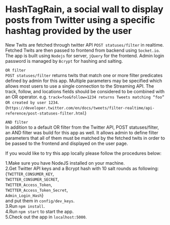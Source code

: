 # HashTagRain, a social wall to display posts from Twitter using a specific hashtag provided by the user  

New Twits are fetched through twitter API `POST statuses/filter` in realtime. Fetched Twits are then passed to frontend from backend using `Socket.io`. The app is built using `Nodejs` for server, `jQuery` for the frontend. Admin login password is managed by  `Bcrypt` for hashing and salting.  

`OR filter`  
`POST statuses/filter` returns twits that match one or more filter predicates defined by admin for this app. Multiple parameters may be specified which allows most users to use a single connection to the Streaming API. The track, follow, and locations fields should be considered to be combined with an OR operator. e.g. `track=foo&follow=1234 returns Tweets matching “foo” OR created by user 1234`.  
(`https://developer.twitter.com/en/docs/tweets/filter-realtime/api-reference/post-statuses-filter.html`)  

`AND filter`  
In addition to a default OR filter from the Twitter API, POST statuses/filter, an AND filter was build for this app as well. It allows admin to define filter parameters that all of them must be matched by the fetched twits in order to be passed to the frontend and displayed on the user page.

If you would like to try this app locally please follow the procedures below:

1.Make sure you have NodeJS installed on your machine.<br />2.Get Twitter API keys and a Bcrypt hash with 10 salt rounds as following:  
{`TWITTER_CONSUMER_KEY`,   
 `TWITTER_CONSUMER_SECRET`,   
 `TWITTER_Access_Token`,   
 `TWITTER_Access_Token_Secret`,  
 `Admin_Login_Hash`}  
 and put them in `config/dev_keys`.  
3.Run `npm install`.  
4.Run `npm start` to start the app.  
5.Check out the app in `localhost:5000`.  
